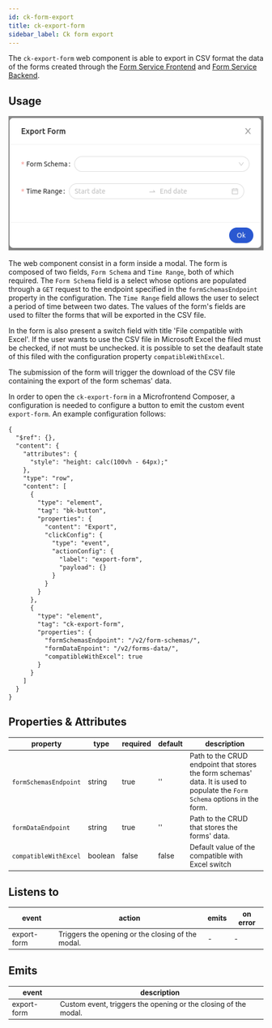 ```yaml
---
id: ck-form-export
title: ck-export-form
sidebar_label: Ck form export
---
```


<!--
WARNING: this file was automatically generated by Mia-Platform Doc Aggregator.
DO NOT MODIFY IT BY HAND.
Instead, modify the source file and run the aggregator to regenerate this file.
-->

The `ck-export-form` web component is able to export in CSV format the data of the forms created through the [Form Service Frontend](../runtime_suite/form-service-frontend/overview) and [Form Service Backend](../runtime_suite/form-service-backend/overview).

## Usage

![ck-export-form](../img/ck-export-form.png)

The web component consist in a form inside a modal. The form is composed of two fields, `Form Schema` and `Time Range`, both of which required. The `Form Schema` field is a select whose options are populated through a `GET` request to the endpoint specified in the `formSchemasEndpoint` property in the configuration. The `Time Range` field allows the user to select a period of time between two dates. The values of the form's fields are used to filter the forms that will be exported in the CSV file.

In the form is also present a switch field with title 'File compatible with Excel'. If the user wants to use the CSV file in Microsoft Excel the filed must be checked, if not must be unchecked. it is possible to set the deafault state of this filed with the configuration property `compatibleWithExcel`.

The submission of the form will trigger the download of the CSV file containing the export of the form schemas' data.

In order to open the `ck-export-form` in a Microfrontend Composer, a configuration is needed to configure a button to emit the custom event `export-form`. An example configuration follows: 

```
{
  "$ref": {},
  "content": {
    "attributes": {
      "style": "height: calc(100vh - 64px);"
    },
    "type": "row",
    "content": [
      {
        "type": "element",
        "tag": "bk-button",
        "properties": {
          "content": "Export",
          "clickConfig": {
            "type": "event",
            "actionConfig": {
              "label": "export-form",
              "payload": {}
            }
          }
        }
      },
      {
        "type": "element",
        "tag": "ck-export-form",
        "properties": {
          "formSchemasEndpoint": "/v2/form-schemas/",
          "formDataEnpoint": "/v2/forms-data/",
          "compatibleWithExcel": true
        }
      }
    ]
  }
}
```

## Properties & Attributes

| property | type | required | default | description |
|----------|------|----------|---------|-------------|
|`formSchemasEndpoint`| string | true | '' | Path to the CRUD endpoint that stores the form schemas' data. It is used to populate the `Form Schema` options in the form. |
|`formDataEndpoint`| string | true | '' | Path to the CRUD that stores the forms' data. |
|`compatibleWithExcel`| boolean | false | false | Default value of the compatible with Excel switch |

## Listens to

| event | action | emits | on error |
|-------|--------|-------|----------|
|export-form| Triggers the opening or the closing of the modal. | - | - |

## Emits

| event | description |
|-------|-------------|
|export-form| Custom event, triggers the opening or the closing of the modal. |
